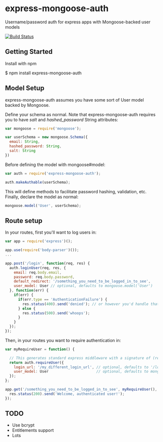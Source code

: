 express-mongoose-auth
=====================

Username/password auth for express apps with Mongoose-backed user models

[![Build Status](https://secure.travis-ci.org/davebenvenuti/express-mongoose-auth.png)](http://travis-ci.org/davebenvenuti/express-mongoose-auth)

## Getting Started

Install with npm

  $ npm install express-mongoose-auth

## Model Setup

express-mongoose-auth assumes you have some sort of User model backed by Mongoose.  

Define your schema as normal.  Note that express-mongoose-auth requires you to have *salt* and *hashed_password* String attributes:

```js
var mongoose = require('mongoose');

var userSchema = new mongoose.Schema({
  email: String,
  hashed_password: String,
  salt: String
})
```

Before defining the model with mongoose#model:

```js
var auth = require('express-mongoose-auth');

auth.makeAuthable(userSchema);
```

This will define methods to facilitate password hashing, validation, etc.  Finally, declare the model as normal:

```js
mongoose.model('User', userSchema);
```

## Route setup

In your routes, first you'll want to log users in:

```js
var app = require('express')();

app.use(require('body-parser')());
...

app.post('/login', function(req, res) {
  auth.loginUser(req, res, {
    email: req.body.email,
    password: req.body.password,
    default_redirect: '/something_you_need_to_be_logged_in_to_see',
    user_model: User // optional, defaults to mongoose.model('User')
  }, function(err) {
    if(err) {
      if(err.type == 'AuthenticationFailure') {
        res.status(400).send('denied'); // or however you'd handle that
      } else {
        res.status(500).send('whoops');
      }
    }
  });
});


```

Then, in your routes you want to require authentication in:

```js
var myRequireUser = function() {

  // This generates standard express middleware with a signature of (req, res, next)
  return auth.requireUser({
    login_url: '/my_different_login_url', // optional, defaults to '/login'
    user_model: User                      // optional, defaults to mongoose.model('User')
  });
};

app.get('/something_you_need_to_be_logged_in_to_see', myRequireUser(), function(req, res) {
  res.status(200).send('Welcome, authenticated user!');
});

```

## TODO

* Use bcrypt
* Entitlements support
* Lots

